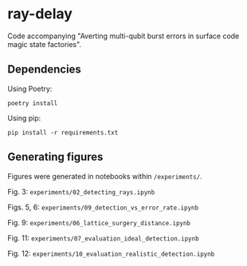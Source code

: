 # ray-delay

Code accompanying "Averting multi-qubit burst errors in surface code magic state factories".

## Dependencies

Using Poetry:

`poetry install`

Using pip:

`pip install -r requirements.txt`

## Generating figures

Figures were generated in notebooks within `/experiments/`.

Fig. 3: `experiments/02_detecting_rays.ipynb`

Figs. 5, 6: `experiments/09_detection_vs_error_rate.ipynb`

Fig. 9: `experiments/06_lattice_surgery_distance.ipynb`

Fig. 11: `experiments/07_evaluation_ideal_detection.ipynb`

Fig. 12: `experiments/10_evaluation_realistic_detection.ipynb`